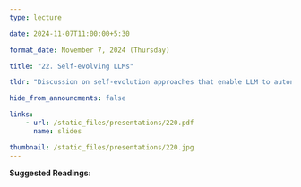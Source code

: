 ```yaml
---
type: lecture

date: 2024-11-07T11:00:00+5:30

format_date: November 7, 2024 (Thursday)

title: "22. Self-evolving LLMs"

tldr: "Discussion on self-evolution approaches that enable LLM to autonomously acquire, refine, and learn from experiences generated by the model itself."

hide_from_announcments: false

links: 
    - url: /static_files/presentations/220.pdf
      name: slides

thumbnail: /static_files/presentations/220.jpg
---
```

<!-- Other additional contents using markdown -->
**Suggested Readings:**
